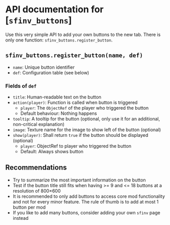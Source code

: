 # API documentation for [`sfinv_buttons`]

Use this very simple API to add your own buttons to the new tab. There is only
one function: `sfinv_buttons.register_button`.

## `sfinv_buttons.register_button(name, def)`

* `name`: Unique button identifier
* `def`: Configuration table (see below)

### Fields of `def`
* `title`: Human-readable text on the button
* `action(player)`: Function is called when button is triggered
    * `player`: The `ObjectRef` of the player who triggered the button
    * Default behaviour: Nothing happens
* `tooltip`: A tooltip for the button (optional, only use it for an additional,
  non-critical explanation)
* `image`: Texture name for the image to show left of the button (optional)
* `show(player)`: Shall return `true` if the button should be displayed (optional)
    * `player`: ObjectRef to player who triggered the button
    * Default: Always shows button

## Recommendations

* Try to summarize the most important information on the button
* Test if the button title still fits when having >= 9 and <= 18 buttons at a
  resolution of 800×600
* It is recommended to only add buttons to access core mod functionality and
  not for every minor feature. The rule of thumb is to add at most 1 button per mod
* If you like to add many buttons, consider adding your own `sfinv` page instead 

